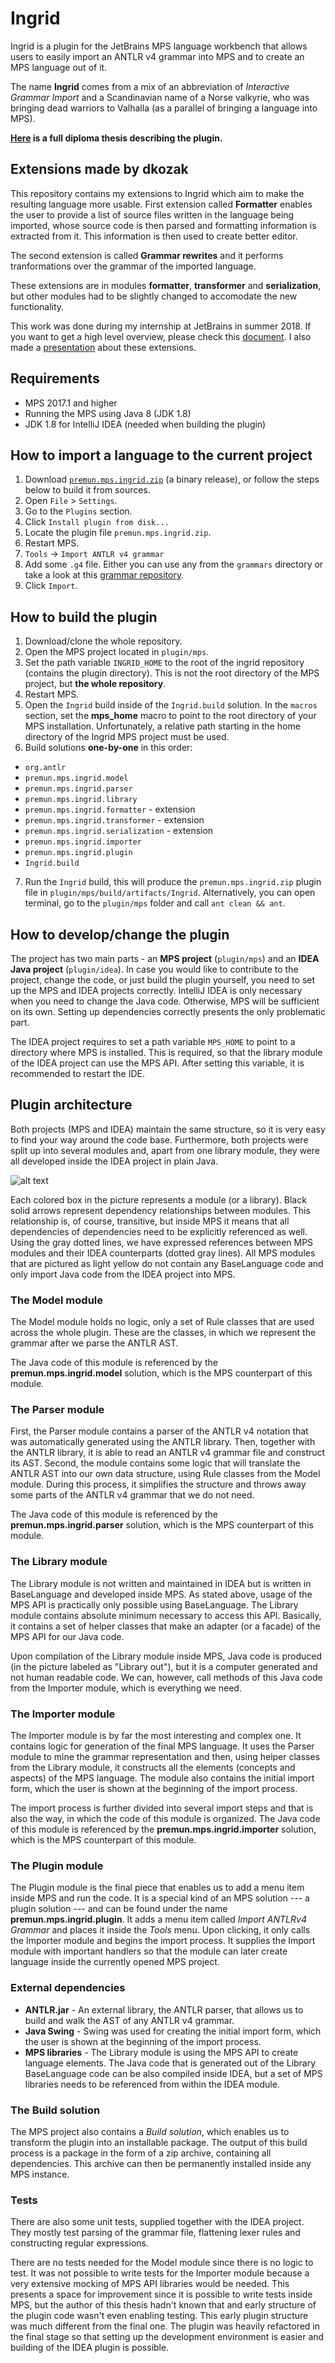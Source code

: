 # Ingrid
Ingrid is a plugin for the JetBrains MPS language workbench that allows users to easily import an ANTLR v4 grammar into MPS and to create an MPS language out of it.

The name **Ingrid** comes from a mix of an abbreviation of *Interactive Grammar Import* and a Scandinavian name of a Norse valkyrie, who was bringing dead warriors to Valhalla (as a parallel of bringing a language into MPS).

**[Here](https://github.com/premun/diploma-thesis/blob/master/Grammar%20to%20JetBrains%20MPS%20Convertor.pdf) is a full diploma thesis describing the plugin.**

## Extensions made by dkozak
This repository contains my extensions to Ingrid which aim to make the resulting language more usable. 
First extension called __Formatter__ enables the user to provide a list of source files written in the language being imported, whose source code is then parsed and formatting information is extracted from it. This information is then used to create better editor.

The second extension is called __Grammar rewrites__ and it performs tranformations over the grammar of the imported language.

These extensions are in modules __formatter__, __transformer__ and __serialization__, but other modules had to be slightly changed to accomodate the new functionality.

This work was done during my internship at JetBrains in summer 2018. 
If you want to get a high level overview, please check this [document](https://docs.google.com/document/d/1rG1eCiLbyjUEkSi3i_lcwdfsbv1k04206Ts7VlhCsJ0/edit?usp=sharing).
I also made a [presentation](https://docs.google.com/presentation/d/1ExxdYXfR6bwVoHIoG_A3J2p8Aw4u27ZuMZkTJpCqkdo/edit?usp=sharing) about these extensions.

## Requirements
- MPS 2017.1 and higher
- Running the MPS using Java 8 (JDK 1.8)
- JDK 1.8 for IntelliJ IDEA (needed when building the plugin)

## How to import a language to the current project

1. Download [`premun.mps.ingrid.zip`](https://raw.githubusercontent.com/premun/ingrid/master/out/premun.mps.ingrid.zip) (a binary release), or follow the steps below to build it from sources.
2. Open `File` > `Settings`.
3. Go to the `Plugins` section.
4. Click `Install plugin from disk...`
5. Locate the plugin file `premun.mps.ingrid.zip`.
6. Restart MPS.
7. `Tools` -> `Import ANTLR v4 grammar`
8. Add some `.g4` file. Either you can use any from the `grammars` directory or take a look at this [grammar repository](https://github.com/antlr/grammars-v4).
9. Click `Import`.

## How to build the plugin

1. Download/clone the whole repository.
2. Open the MPS project located in `plugin/mps`.
3. Set the path variable `INGRID_HOME` to the root of the ingrid repository (contains the plugin directory). This is not the root directory of the MPS project, but **the whole repository**.
4. Restart MPS.
5. Open the `Ingrid` build inside of the `Ingrid.build` solution. In the `macros` section, set the **mps_home** macro to point to the root directory of your MPS installation. Unfortunately, a relative path starting in the home directory of the Ingrid MPS project must be used.
6. Build solutions **one-by-one** in this order:
  - `org.antlr`
  - `premun.mps.ingrid.model`
  - `premun.mps.ingrid.parser`
  - `premun.mps.ingrid.library`
  - `premun.mps.ingrid.formatter` - extension
  - `premun.mps.ingrid.transformer` - extension
  - `premun.mps.ingrid.serialization` - extension
  - `premun.mps.ingrid.importer`
  - `premun.mps.ingrid.plugin`
  - `Ingrid.build`
7. Run the `Ingrid` build, this will produce the `premun.mps.ingrid.zip` plugin file in `plugin/mps/build/artifacts/Ingrid`. Alternatively, you can open terminal, go to the `plugin/mps` folder and call `ant clean && ant`.

## How to develop/change the plugin

The project has two main parts - an **MPS project** (`plugin/mps`) and an **IDEA Java project** (`plugin/idea`).
In case you would like to contribute to the project, change the code, or just build the plugin yourself, you need to set up the MPS and IDEA projects correctly.
IntelliJ IDEA is only necessary when you need to change the Java code.
Otherwise, MPS will be sufficient on its own.
Setting up dependencies correctly presents the only problematic part.

The IDEA project requires to set a path variable `MPS_HOME` to point to a directory where MPS is installed.
This is required, so that the library module of the IDEA project can use the MPS API.
After setting this variable, it is recommended to restart the IDE.

## Plugin architecture

Both projects (MPS and IDEA) maintain the same structure, so it is very easy to find your way around the code base.
Furthermore, both projects were split up into several modules and, apart from one library module, they were all developed inside the IDEA project in plain Java.

![alt text](https://raw.githubusercontent.com/premun/ingrid/master/doc/plugin_architecture.png "Plugin architecture")

Each colored box in the picture represents a module (or a library).
Black solid arrows represent dependency relationships between modules.
This relationship is, of course, transitive, but inside MPS it means that all dependencies of dependencies need to be explicitly referenced as well.
Using the gray dotted lines, we have expressed references between MPS modules and their IDEA counterparts (dotted gray lines).
All MPS modules that are pictured as light yellow do not contain any BaseLanguage code and only import Java code from the IDEA project into MPS.

### The Model module

The Model module holds no logic, only a set of Rule classes that are used across the whole plugin.
These are the classes, in which we represent the grammar after we parse the ANTLR AST.

The Java code of this module is referenced by the **premun.mps.ingrid.model** solution, which is the MPS counterpart of this module.

### The Parser module

First, the Parser module contains a parser of the ANTLR v4 notation that was automatically generated using the ANTLR library.
Then, together with the ANTLR library, it is able to read an ANTLR v4 grammar file and construct its AST.
Second, the module contains some logic that will translate the ANTLR AST into our own data structure, using Rule classes from the Model module.
During this process, it simplifies the structure and throws away some parts of the ANTLR v4 grammar that we do not need.

The Java code of this module is referenced by the **premun.mps.ingrid.parser** solution, which is the MPS counterpart of this module.

### The Library module

The Library module is not written and maintained in IDEA but is written in BaseLanguage and developed inside MPS.
As stated above, usage of the MPS API is practically only possible using BaseLanguage.
The Library module contains absolute minimum necessary to access this API.
Basically, it contains a set of helper classes that make an adapter (or a facade) of the MPS API for our Java code.

Upon compilation of the Library module inside MPS, Java code is produced (in the picture labeled as "Library out"), but it is a computer generated and not human readable code.
We can, however, call methods of this Java code from the Importer module, which is everything we need.

### The Importer module

The Importer module is by far the most interesting and complex one.
It contains logic for generation of the final MPS language.
It uses the Parser module to mine the grammar representation and then, using helper classes from the Library module, it constructs all the elements (concepts and aspects) of the MPS language.
The module also contains the initial import form, which the user is shown at the beginning of the import process.

The import process is further divided into several import steps and that is also the way, in which the code of this module is organized.
The Java code of this module is referenced by the **premun.mps.ingrid.importer** solution, which is the MPS counterpart of this module.

### The Plugin module

The Plugin module is the final piece that enables us to add a menu item inside MPS and run the code.
It is a special kind of an MPS solution --- a plugin solution --- and can be found under the name **premun.mps.ingrid.plugin**.
It adds a menu item called *Import ANTLRv4 Grammar* and places it inside the *Tools* menu.
Upon clicking, it only calls the Importer module and begins the import process.
It supplies the Import module with important handlers so that the module can later create language inside the currently opened MPS project.

### External dependencies

- **ANTLR.jar** - An external library, the ANTLR parser, that allows us to build and walk the AST of any ANTLR v4 grammar.
- **Java Swing** - Swing was used for creating the initial import form, which the user is shown at the beginning of the import process.
- **MPS libraries** - The Library module is using the MPS API to create language elements. The Java code that is generated out of the Library BaseLanguage code can be also compiled inside IDEA, but a set of MPS libraries needs to be referenced from within the IDEA module.

### The Build solution

The MPS project also contains a *Build solution*, which enables us to transform the plugin into an installable package.
The output of this build process is a package in the form of a zip archive, containing all dependencies.
This archive can then be permanently installed inside any MPS instance.

### Tests

There are also some unit tests, supplied together with the IDEA project.
They mostly test parsing of the grammar file, flattening lexer rules and constructing regular expressions.

There are no tests needed for the Model module since there is no logic to test.
It was not possible to write tests for the Importer module because a very extensive mocking of MPS API libraries would be needed.
This presents a space for improvement since it is possible to write tests inside MPS, but the author of this thesis hadn't known that and early structure of the plugin code wasn't even enabling testing.
This early plugin structure was much different from the final one.
The plugin was heavily refactored in the final stage so that setting up the development environment is easier and building of the IDEA plugin is possible.
